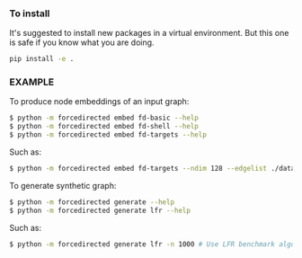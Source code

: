 ### To install
It's suggested to install new packages in a virtual environment. But this one is safe if you know what you are doing.
```bash
pip install -e .
```

### EXAMPLE

To produce node embeddings of an input graph:

```bash
$ python -m forcedirected embed fd-basic --help 
$ python -m forcedirected embed fd-shell --help
$ python -m forcedirected embed fd-targets --help
```

Such as:

```bash
$ python -m forcedirected embed fd-targets --ndim 128 --edgelist ./data/graphs/cora/cora_edgelist.txt --epochs 1000 --name cora --verbosity 2
```

To generate synthetic graph:

```bash
$ python -m forcedirected generate --help
$ python -m forcedirected generate lfr --help 
```

Such as:
```bash
$ python -m forcedirected generate lfr -n 1000 # Use LFR benchmark algorhtm to generate graph with 1000 nodes
```



